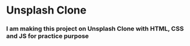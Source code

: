# Unsplash Clone
### I am making this project on Unsplash Clone with HTML, CSS and JS for practice purpose
